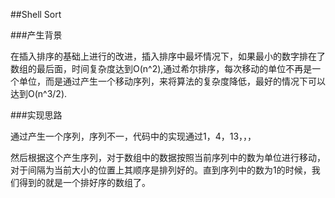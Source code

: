 ##Shell Sort

###产生背景


在插入排序的基础上进行的改进，插入排序中最坏情况下，如果最小的数字排在了数组的最后面，时间复杂度达到O(n^2),通过希尔排序，每次移动的单位不再是一个单位，而是通过产生一个移动序列，来将算法的复杂度降低，最好的情况下可以达到O(n^3/2).

###实现思路

通过产生一个序列，序列不一，代码中的实现通过1，4，13，，，

然后根据这个产生序列，对于数组中的数据按照当前序列中的数为单位进行移动，对于间隔为当前大小的位置上其顺序是排列好的。直到序列中的数为1的时候，我们得到的就是一个排好序的数组了。